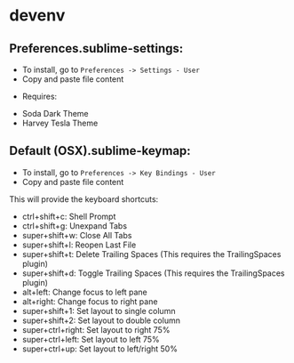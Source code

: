 devenv
======

Preferences.sublime-settings:
-----------------------------

- To install, go to `Preferences -> Settings - User`
- Copy and paste file content

* Requires:

 - Soda Dark Theme
 - Harvey Tesla Theme


Default (OSX).sublime-keymap:
-----------------------------

- To install, go to `Preferences -> Key Bindings - User`
- Copy and paste file content

This will provide the keyboard shortcuts:
- ctrl+shift+c: Shell Prompt
- ctrl+shift+g: Unexpand Tabs
- super+shift+w: Close All Tabs
- super+shift+l: Reopen Last File
- super+shift+t: Delete Trailing Spaces (This requires the TrailingSpaces plugin)
- super+shift+d: Toggle Trailing Spaces (This requires the TrailingSpaces plugin)
- alt+left: Change focus to left pane
- alt+right: Change focus to right pane
- super+shift+1: Set layout to single column
- super+shift+2: Set layout to double column
- super+ctrl+right: Set layout to right 75%
- super+ctrl+left: Set layout to left 75%
- super+ctrl+up: Set layout to left/right 50%
